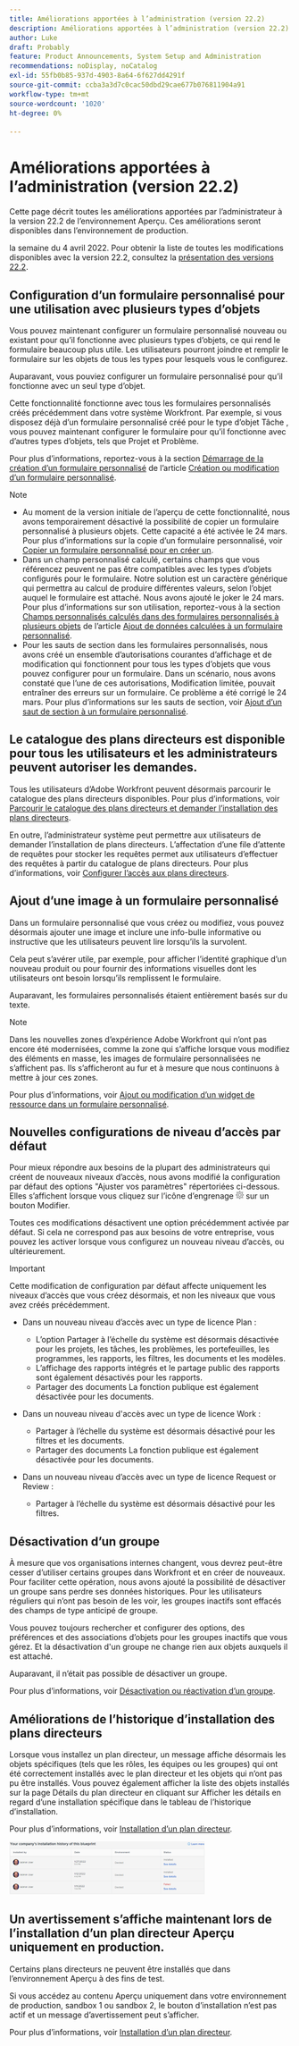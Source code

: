 ```yaml
---
title: Améliorations apportées à l’administration (version 22.2)
description: Améliorations apportées à l’administration (version 22.2)
author: Luke
draft: Probably
feature: Product Announcements, System Setup and Administration
recommendations: noDisplay, noCatalog
exl-id: 55fb0b85-937d-4903-8a64-6f627dd4291f
source-git-commit: ccba3a3d7c0cac50dbd29cae677b076811904a91
workflow-type: tm+mt
source-wordcount: '1020'
ht-degree: 0%

---
```


# Améliorations apportées à l’administration (version 22.2)

Cette page décrit toutes les améliorations apportées par l’administrateur à la version 22.2 de l’environnement Aperçu. Ces améliorations seront disponibles dans l’environnement de production.

<!--
<MadCap:conditionalText data-mc-conditions="QuicksilverOrClassic.Draft mode">
in January 2022
</MadCap:conditionalText>
-->

la semaine du 4 avril 2022. Pour obtenir la liste de toutes les modifications disponibles avec la version 22.2, consultez la [présentation des versions 22.2](../../../product-announcements/product-releases/22.2-release-activity/22-2-release-overview.md).

## Configuration d’un formulaire personnalisé pour une utilisation avec plusieurs types d’objets

Vous pouvez maintenant configurer un formulaire personnalisé nouveau ou existant pour qu’il fonctionne avec plusieurs types d’objets, ce qui rend le formulaire beaucoup plus utile. Les utilisateurs pourront joindre et remplir le formulaire sur les objets de tous les types pour lesquels vous le configurez.

Auparavant, vous pouviez configurer un formulaire personnalisé pour qu’il fonctionne avec un seul type d’objet.

Cette fonctionnalité fonctionne avec tous les formulaires personnalisés créés précédemment dans votre système Workfront. Par exemple, si vous disposez déjà d’un formulaire personnalisé créé pour le type d’objet Tâche , vous pouvez maintenant configurer le formulaire pour qu’il fonctionne avec d’autres types d’objets, tels que Projet et Problème.

Pour plus d’informations, reportez-vous à la section [Démarrage de la création d’un formulaire personnalisé](../../../administration-and-setup/customize-workfront/create-manage-custom-forms/create-or-edit-a-custom-form.md#start) de l’article [Création ou modification d’un formulaire personnalisé](../../../administration-and-setup/customize-workfront/create-manage-custom-forms/create-or-edit-a-custom-form.md).

>[!NOTE]
>
>* Au moment de la version initiale de l’aperçu de cette fonctionnalité, nous avons temporairement désactivé la possibilité de copier un formulaire personnalisé à plusieurs objets. Cette capacité a été activée le 24 mars. Pour plus d’informations sur la copie d’un formulaire personnalisé, voir [Copier un formulaire personnalisé pour en créer un](../../../administration-and-setup/customize-workfront/create-manage-custom-forms/copy-custom-form-to-create-a-new-one.md).
>* Dans un champ personnalisé calculé, certains champs que vous référencez peuvent ne pas être compatibles avec les types d’objets configurés pour le formulaire. Notre solution est un caractère générique qui permettra au calcul de produire différentes valeurs, selon l’objet auquel le formulaire est attaché. Nous avons ajouté le joker le 24 mars. Pour plus d’informations sur son utilisation, reportez-vous à la section [Champs personnalisés calculés dans des formulaires personnalisés à plusieurs objets](../../../administration-and-setup/customize-workfront/create-manage-custom-forms/add-calculated-data-to-custom-form.md#calculat) de l’article [Ajout de données calculées à un formulaire personnalisé](../../../administration-and-setup/customize-workfront/create-manage-custom-forms/add-calculated-data-to-custom-form.md).
>* Pour les sauts de section dans les formulaires personnalisés, nous avons créé un ensemble d’autorisations courantes d’affichage et de modification qui fonctionnent pour tous les types d’objets que vous pouvez configurer pour un formulaire. Dans un scénario, nous avons constaté que l’une de ces autorisations, Modification limitée, pouvait entraîner des erreurs sur un formulaire. Ce problème a été corrigé le 24 mars. Pour plus d’informations sur les sauts de section, voir [Ajout d’un saut de section à un formulaire personnalisé](../../../administration-and-setup/customize-workfront/create-manage-custom-forms/add-a-section-break-to-a-custom-form.md).
>

## Le catalogue des plans directeurs est disponible pour tous les utilisateurs et les administrateurs peuvent autoriser les demandes.

Tous les utilisateurs d’Adobe Workfront peuvent désormais parcourir le catalogue des plans directeurs disponibles. Pour plus d’informations, voir [Parcourir le catalogue des plans directeurs et demander l’installation des plans directeurs](../../../administration-and-setup/blueprints/browse-catalog.md).

En outre, l’administrateur système peut permettre aux utilisateurs de demander l’installation de plans directeurs. L’affectation d’une file d’attente de requêtes pour stocker les requêtes permet aux utilisateurs d’effectuer des requêtes à partir du catalogue de plans directeurs. Pour plus d’informations, voir [Configurer l’accès aux plans directeurs](../../../administration-and-setup/blueprints/configure-access-to-blueprints.md).

## Ajout d’une image à un formulaire personnalisé

Dans un formulaire personnalisé que vous créez ou modifiez, vous pouvez désormais ajouter une image et inclure une info-bulle informative ou instructive que les utilisateurs peuvent lire lorsqu’ils la survolent.

Cela peut s’avérer utile, par exemple, pour afficher l’identité graphique d’un nouveau produit ou pour fournir des informations visuelles dont les utilisateurs ont besoin lorsqu’ils remplissent le formulaire.

Auparavant, les formulaires personnalisés étaient entièrement basés sur du texte.

>[!NOTE]
>
>Dans les nouvelles zones d’expérience Adobe Workfront qui n’ont pas encore été modernisées, comme la zone qui s’affiche lorsque vous modifiez des éléments en masse, les images de formulaire personnalisées ne s’affichent pas. Ils s’afficheront au fur et à mesure que nous continuons à mettre à jour ces zones.

Pour plus d’informations, voir [Ajout ou modification d’un widget de ressource dans un formulaire personnalisé](../../../administration-and-setup/customize-workfront/create-manage-custom-forms/add-widget-or-edit-its-properties-in-a-custom-form.md).

## Nouvelles configurations de niveau d’accès par défaut

Pour mieux répondre aux besoins de la plupart des administrateurs qui créent de nouveaux niveaux d’accès, nous avons modifié la configuration par défaut des options &quot;Ajuster vos paramètres&quot; répertoriées ci-dessous. Elles s’affichent lorsque vous cliquez sur l’icône d’engrenage ![](assets/gear-icon-in-access-levels.png) sur un bouton Modifier.

Toutes ces modifications désactivent une option précédemment activée par défaut. Si cela ne correspond pas aux besoins de votre entreprise, vous pouvez les activer lorsque vous configurez un nouveau niveau d’accès, ou ultérieurement.

>[!IMPORTANT]
>
>Cette modification de configuration par défaut affecte uniquement les niveaux d’accès que vous créez désormais, et non les niveaux que vous avez créés précédemment.

* Dans un nouveau niveau d’accès avec un type de licence Plan :

   * L’option Partager à l’échelle du système est désormais désactivée pour les projets, les tâches, les problèmes, les portefeuilles, les programmes, les rapports, les filtres, les documents et les modèles.
   * L’affichage des rapports intégrés et le partage public des rapports sont également désactivés pour les rapports.
   * Partager des documents La fonction publique est également désactivée pour les documents.

* Dans un nouveau niveau d&#39;accès avec un type de licence Work :

   * Partager à l’échelle du système est désormais désactivé pour les filtres et les documents.
   * Partager des documents La fonction publique est également désactivée pour les documents.

* Dans un nouveau niveau d’accès avec un type de licence Request or Review :

   * Partager à l’échelle du système est désormais désactivé pour les filtres.

## Désactivation d’un groupe

À mesure que vos organisations internes changent, vous devrez peut-être cesser d’utiliser certains groupes dans Workfront et en créer de nouveaux. Pour faciliter cette opération, nous avons ajouté la possibilité de désactiver un groupe sans perdre ses données historiques. Pour les utilisateurs réguliers qui n’ont pas besoin de les voir, les groupes inactifs sont effacés des champs de type anticipé de groupe.

Vous pouvez toujours rechercher et configurer des options, des préférences et des associations d’objets pour les groupes inactifs que vous gérez. Et la désactivation d&#39;un groupe ne change rien aux objets auxquels il est attaché.

Auparavant, il n’était pas possible de désactiver un groupe.

Pour plus d’informations, voir [Désactivation ou réactivation d’un groupe](../../../administration-and-setup/manage-groups/create-and-manage-groups/deactivate-or-reactivate-a-group.md).

## Améliorations de l’historique d’installation des plans directeurs

Lorsque vous installez un plan directeur, un message affiche désormais les objets spécifiques (tels que les rôles, les équipes ou les groupes) qui ont été correctement installés avec le plan directeur et les objets qui n’ont pas pu être installés. Vous pouvez également afficher la liste des objets installés sur la page Détails du plan directeur en cliquant sur Afficher les détails en regard d’une installation spécifique dans le tableau de l’historique d’installation.

Pour plus d’informations, voir [Installation d’un plan directeur](../../../administration-and-setup/blueprints/blueprints-install.md).

![](assets/blueprints-installation-history-350x95.png)

## Un avertissement s’affiche maintenant lors de l’installation d’un plan directeur Aperçu uniquement en production.

Certains plans directeurs ne peuvent être installés que dans l’environnement Aperçu à des fins de test.

Si vous accédez au contenu Aperçu uniquement dans votre environnement de production, sandbox 1 ou sandbox 2, le bouton d’installation n’est pas actif et un message d’avertissement peut s’afficher.

Pour plus d’informations, voir [Installation d’un plan directeur](../../../administration-and-setup/blueprints/blueprints-install.md).
